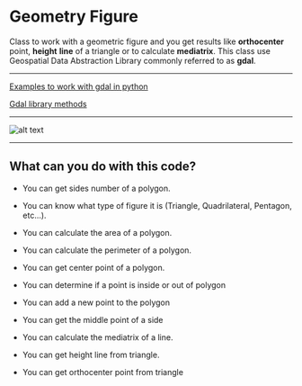 # Geometry Figure
Class to work with a geometric figure and you get results like __orthocenter__ point, 
__height__ __line__ of a triangle or to calculate __mediatrix__. This class use Geospatial Data
Abstraction Library commonly referred to as __gdal__.

***
[Examples to work with gdal in python](https://pcjericks.github.io/py-gdalogr-cookbook/geometry.html)

[Gdal library methods](https://gdal.org/python/osgeo.ogr.Geometry-class.html)

---
![alt text](https://i.imgur.com/kinVvZS.png)
***

## What can you do with this code?
* You can get sides number of a polygon.
- You can know what type of figure it is (Triangle, Quadrilateral, Pentagon, etc...).
+ You can calculate the area of a polygon.
- You can calculate the perimeter of a polygon.
+ You can get center point of a polygon.
- You can determine if a point is inside or out of polygon
+ You can add a new point to the polygon
- You can get the middle point of a side
+ You can calculate the mediatrix of a line.
- You can get height line from triangle.
+ You can get orthocenter point from triangle
